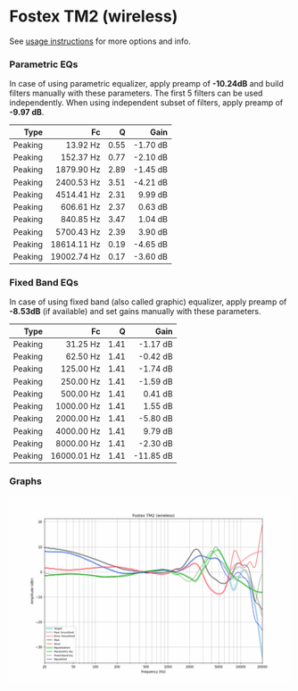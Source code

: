# Fostex TM2 (wireless)
See [usage instructions](https://github.com/jaakkopasanen/AutoEq#usage) for more options and info.

### Parametric EQs
In case of using parametric equalizer, apply preamp of **-10.24dB** and build filters manually
with these parameters. The first 5 filters can be used independently.
When using independent subset of filters, apply preamp of **-9.97 dB**.

| Type    | Fc          |    Q | Gain     |
|--------:|------------:|-----:|---------:|
| Peaking | 13.92 Hz    | 0.55 | -1.70 dB |
| Peaking | 152.37 Hz   | 0.77 | -2.10 dB |
| Peaking | 1879.90 Hz  | 2.89 | -1.45 dB |
| Peaking | 2400.53 Hz  | 3.51 | -4.21 dB |
| Peaking | 4514.41 Hz  | 2.31 | 9.99 dB  |
| Peaking | 606.61 Hz   | 2.37 | 0.63 dB  |
| Peaking | 840.85 Hz   | 3.47 | 1.04 dB  |
| Peaking | 5700.43 Hz  | 2.39 | 3.90 dB  |
| Peaking | 18614.11 Hz | 0.19 | -4.65 dB |
| Peaking | 19002.74 Hz | 0.17 | -3.60 dB |

### Fixed Band EQs
In case of using fixed band (also called graphic) equalizer, apply preamp of **-8.53dB**
(if available) and set gains manually with these parameters.

| Type    | Fc          |    Q | Gain      |
|--------:|------------:|-----:|----------:|
| Peaking | 31.25 Hz    | 1.41 | -1.17 dB  |
| Peaking | 62.50 Hz    | 1.41 | -0.42 dB  |
| Peaking | 125.00 Hz   | 1.41 | -1.74 dB  |
| Peaking | 250.00 Hz   | 1.41 | -1.59 dB  |
| Peaking | 500.00 Hz   | 1.41 | 0.41 dB   |
| Peaking | 1000.00 Hz  | 1.41 | 1.55 dB   |
| Peaking | 2000.00 Hz  | 1.41 | -5.80 dB  |
| Peaking | 4000.00 Hz  | 1.41 | 9.79 dB   |
| Peaking | 8000.00 Hz  | 1.41 | -2.30 dB  |
| Peaking | 16000.01 Hz | 1.41 | -11.85 dB |

### Graphs
![](./Fostex%20TM2%20(wireless).png)